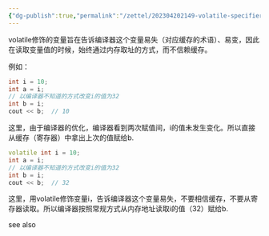 ```yaml
---
{"dg-publish":true,"permalink":"/zettel/202304202149-volatile-specifier/","title":202304202149,"tags":["cpp","c++","specifier","volatile"],"created":"2023-04-20T21:49:12+08:00"}
---
```



volatile修饰的变量旨在告诉编译器这个变量易失（对应缓存的术语）、易变，因此在读取变量值的时候，始终通过内存取址的方式，而不信赖缓存。

例如：

```cpp
int i = 10;
int a = i;
// 以编译器不知道的方式改变i的值为32
int b = i;
cout << b;  // 10
```

这里，由于编译器的优化，编译器看到两次赋值间，i的值未发生变化。所以直接从缓存（寄存器）中拿出上次的值赋给b.

```cpp
volatile int i = 10;
int a = i;
// 以编译器不知道的方式改变i的值为32
int b = i;
cout << b;  // 32
```

这里，用volatile修饰变量i，告诉编译器这个变量易失，不要相信缓存，不要从寄存器读取。所以编译器按照常规方式从内存地址读取i的值（32）赋给b.

see also